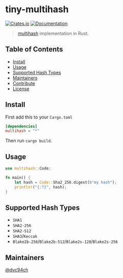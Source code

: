 # tiny-multihash

[![Crates.io](https://img.shields.io/crates/v/multihash?style=flat-square)](https://crates.io/crates/tiny-multihash)
[![Documentation](https://docs.rs/multihash/badge.svg?style=flat-square)](https://docs.rs/tiny-multihash)

> [multihash](https://github.com/multiformats/multihash) implementation in Rust.

## Table of Contents

- [Install](#install)
- [Usage](#usage)
- [Supported Hash Types](#supported-hash-types)
- [Maintainers](#maintainers)
- [Contribute](#contribute)
- [License](#license)

## Install

First add this to your `Cargo.toml`

```toml
[dependencies]
multihash = "*"
```

Then run `cargo build`.

## Usage

```rust
use multihash::Code;

fn main() {
    let hash = Code::Sha2_256.digest(b"my hash");
    println!("{:?}", hash);
}
```

## Supported Hash Types

* `SHA1`
* `SHA2-256`
* `SHA2-512`
* `SHA3`/`Keccak`
* `Blake2b-256`/`Blake2b-512`/`Blake2s-128`/`Blake2s-256`

## Maintainers

[@dvc94ch](https://github.com/dvc94ch)
